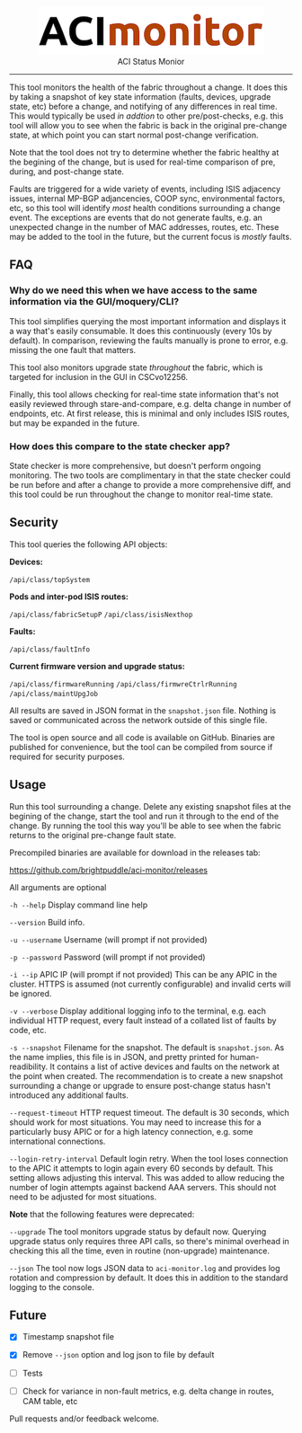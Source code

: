 <p align="center">
<img src="logo.png" width="400" height="85" border="0" alt="ACI vetR collector">
<br/>
ACI Status Monior
<p>
<hr/>

This tool monitors the health of the fabric throughout a change. It does this by taking a snapshot of key state information (faults, devices, upgrade state, etc) before a change, and notifying of any differences in real time. This would typically be used *in addtion* to other pre/post-checks, e.g. this tool will allow you to see when the fabric is back in the original pre-change state, at which point you can start normal post-change verification.

Note that the tool does not try to determine whether the fabric healthy at the begining of the change, but is used for real-time comparison of pre, during, and post-change state.

Faults are triggered for a wide variety of events, including ISIS adjacency issues, internal MP-BGP adjancencies, COOP sync, environmental factors, etc, so this tool will identify *most* health conditions surrounding a change event. The exceptions are events that do not generate faults, e.g. an unexpected change in the number of MAC addresses, routes, etc. These may be added to the tool in the future, but the current focus is *mostly* faults.

## FAQ

### Why do we need this when we have access to the same information via the GUI/moquery/CLI?

This tool simplifies querying the most important information and displays it a way that's easily consumable. It does this continuously (every 10s by default). In comparison, reviewing the faults manually is prone to error, e.g. missing the one fault that matters.

This tool also monitors upgrade state *throughout* the fabric, which is targeted for inclusion in the GUI in CSCvo12256.

Finally, this tool allows checking for real-time state information that's not easily reviewed through stare-and-compare, e.g. delta change in number of endpoints, etc. At first release, this is minimal and only includes ISIS routes, but may be expanded in the future.

### How does this compare to the state checker app?

State checker is more comprehensive, but doesn't perform ongoing monitoring. The two tools are complimentary in that the state checker could be run before and after a change to provide a more comprehensive diff, and this tool could be run throughout the change to monitor real-time state.

## Security

This tool queries the following API objects:

**Devices:**

`/api/class/topSystem`

**Pods and inter-pod ISIS routes:**

`/api/class/fabricSetupP`
`/api/class/isisNexthop`

**Faults:**

`/api/class/faultInfo`

**Current firmware version and upgrade status:**

`/api/class/firmwareRunning`
`/api/class/firmwreCtrlrRunning`
`/api/class/maintUpgJob`

All results are saved in JSON format in the `snapshot.json` file. Nothing is saved or communicated across the network outside of this single file.

The tool is open source and all code is available on GitHub. Binaries are published for convenience, but the tool can be compiled from source if required for security purposes.

## Usage
Run this tool surrounding a change. Delete any existing snapshot files at the begining of the change, start the tool and run it through to the end of the change. By running the tool this way you'll be able to see when the fabric returns to the original pre-change fault state.

Precompiled binaries are available for download in the releases tab:

https://github.com/brightpuddle/aci-monitor/releases

All arguments are optional

`-h --help`
Display command line help

`--version`
Build info.

`-u --username`
Username (will prompt if not provided)

`-p --password`
Password (will prompt if not provided)

`-i --ip`
APIC IP (will prompt if not provided)
This can be any APIC in the cluster. HTTPS is assumed (not currently configurable) and invalid certs will be ignored.

`-v --verbose`
Display additional logging info to the terminal, e.g. each individual HTTP request, every fault instead of a collated list of faults by code, etc.

`-s --snapshot`
Filename for the snapshot. The default is `snapshot.json`. As the name implies, this file is in JSON, and pretty printed for human-readibility. It contains a list of active devices and faults on the network at the point when created. The recommendation is to create a new snapshot surrounding a change or upgrade to ensure post-change status hasn't introduced any additional faults.

`--request-timeout`
HTTP request timeout. The default is 30 seconds, which should work for most situations. You may need to increase this for a particularly busy APIC or for a high latency connection, e.g. some international connections.

`--login-retry-interval`
Default login retry. When the tool loses connection to the APIC it attempts to login again every 60 seconds by default. This setting allows adjusting this interval. This was added to allow reducing the number of login attempts against backend AAA servers. This should not need to be adjusted for most situations.


**Note** that the following features were deprecated:

`--upgrade` The tool monitors upgrade status by default now. Querying upgrade status only requires three API calls, so there's minimal overhead in checking this all the time, even in routine (non-upgrade) maintenance.

`--json` The tool now logs JSON data to `aci-monitor.log` and provides log rotation and compression by default. It does this in addition to the standard logging to the console.

## Future
- [x] Timestamp snapshot file
- [x] Remove `--json` option and log json to file by default
- [ ] Tests
- [ ] Check for variance in non-fault metrics, e.g. delta change in routes, CAM table, etc


Pull requests and/or feedback welcome.

